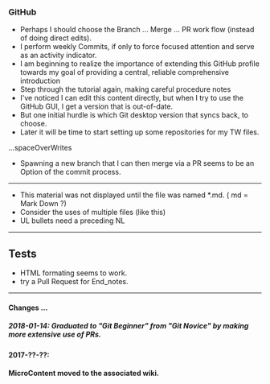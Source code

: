 <h3> GitHub </h3>

* Perhaps I should choose the Branch ... Merge ... PR work flow (instead of doing direct edits).
* I perform weekly Commits, if only to force focused attention and serve as an activity indicator.
* I am beginning to realize the importance of extending this GitHub profile towards my goal of providing a central, reliable comprehensive introduction
* Step through the tutorial again, making careful procedure notes
* I've noticed I can edit this content directly, but when I try to use the GitHub GUI, I get a version that is out-of-date.
* But one initial hurdle is which Git desktop version that syncs back, to choose.
* Later it will be time to start setting up some repositories for my TW files.


...spaceOverWrites

* Spawning a new branch that I can then merge via a PR seems to be an Option of the commit process.

<hr>

* This material was not displayed until the file was named *.md. ( md = Mark Down ?) <br>
* Consider the uses of multiple files (like this)
* UL bullets need a preceding NL

<hr>
<h2> Tests </h2>

* HTML formating seems to work.
* try a Pull Request for End_notes.

<hr>

#### Changes ...
##### 2018-01-14: Graduated to "Git Beginner" from "Git Novice" by making more extensive use of PRs.
#### 2017-??-??: 
#### MicroContent moved to the associated wiki.
